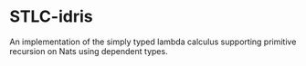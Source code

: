 # STLC-idris
An implementation of the simply typed lambda calculus supporting primitive recursion on Nats using dependent types.

